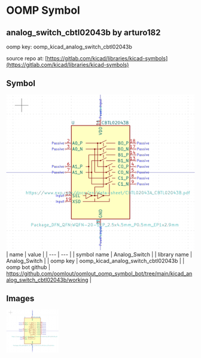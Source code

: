 # OOMP Symbol  
## analog_switch_cbtl02043b  by arturo182  
  
oomp key: oomp_kicad_analog_switch_cbtl02043b  
  
source repo at: [https://gitlab.com/kicad/libraries/kicad-symbols](https://gitlab.com/kicad/libraries/kicad-symbols)  
## Symbol  
  
[![working.png](working_600.png)](working.png)  
| name | value | 
| --- | --- | 
| symbol name | Analog_Switch | 
| library name | Analog_Switch | 
| oomp key | oomp_kicad_analog_switch_cbtl02043b | 
| oomp bot github | https://github.com/oomlout/oomlout_oomp_symbol_bot/tree/main/kicad_analog_switch_cbtl02043b/working | 
## Images  
  
[![working.png](working_140.png)](working.png)  
